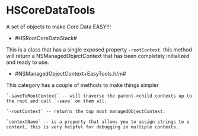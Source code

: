 HSCoreDataTools
===============

A set of objects to make Core Data EASY!!!

- #HSRootCoreDataStack#

This is a class that has a single exposed property `-rootContext`. this method will return a NSManagedObjectContext that has been completely initialized and ready to use.

- #NSManagedObjectContext+EasyTools.h/m#

This category has a couple of methods to make things simpler

	`-saveToRootContext` -- will traverse the parent->child contexts up to the root and call `-save` on them all.

	`-rootContext` -- returns the top most managedObjectContext.

	`contextName` -- is a property that allows you to assign strings to a context, this is very helpful for debugging in multiple contexts.


